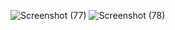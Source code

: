 ![Screenshot (77)](https://github.com/user-attachments/assets/4e9f77e8-8683-4551-b26a-147ad45d63c1)
![Screenshot (78)](https://github.com/user-attachments/assets/6ceb17cd-8cb6-4e9e-998a-2f26bbc2bc72)
